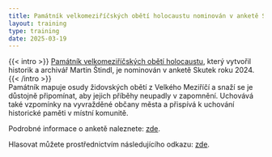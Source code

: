 ```yaml
---
title: Památník velkomeziříčských obětí holocaustu nominován v anketě Skutek roku 2024
layout: training
type: training
date: 2025-03-19
---
```


{{< intro >}}
[Památník velkomeziříčských obětí holocaustu](https://pamatnikholocaustu.velkemezirici.cz/), který vytvořil historik a archivář Martin Štindl, je nominován v anketě Skutek roku 2024.
{{< /intro >}}
</br>
Památník mapuje osudy židovských obětí z Velkého Meziříčí a snaží se je důstojně připomínat, aby jejich příběhy neupadly v zapomnění. Uchovává také vzpomínky na vyvražděné občany města a přispívá k uchování historické paměti v místní komunitě.

Podrobné informace o anketě naleznete: [zde](https://www.velkomeziricsko.cz/vsehochut/13679-hlasujte-pro-mimoradne-velkomeziricske-pociny/).

Hlasovat můžete prostřednictvím následujícího odkazu: [zde](https://extranet.kr-vysocina.cz/skutek-roku/).

